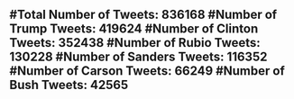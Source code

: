 #Total Number of Tweets: 836168 
#Number of Trump Tweets: 419624
#Number of Clinton Tweets: 352438
#Number of Rubio Tweets: 130228
#Number of Sanders Tweets: 116352
#Number of Carson Tweets: 66249
#Number of Bush Tweets: 42565
---
